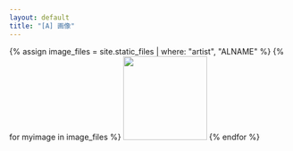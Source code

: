 ```yaml
---
layout: default
title: "[A] 画像"
---
```


{% assign image_files = site.static_files | where: "artist", "ALNAME" %}
{% for myimage in image_files %}
  <img src="{{ myimage.path }}" height="150">
{% endfor %}
